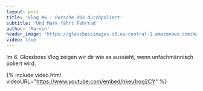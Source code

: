 ```yaml
---
layout: post
title: 'Vlog #6 - Porsche 993 durchpoliert'
subtitle: 'Und Mark fährt Fahrrad'
author: 'Marvin'
header_image: 'https://glossbossimages.s3.eu-central-1.amazonaws.com/marvin/sonstige/vlog-6.jpg'
video: true
---
```

Im 6. Glossboss Vlog zeigen wir dir wie es aussieht, wenn unfachmännisch poliert wird.

{% include video.html videoURL="https://www.youtube.com/embed/hkeu1rog2CY" %}
